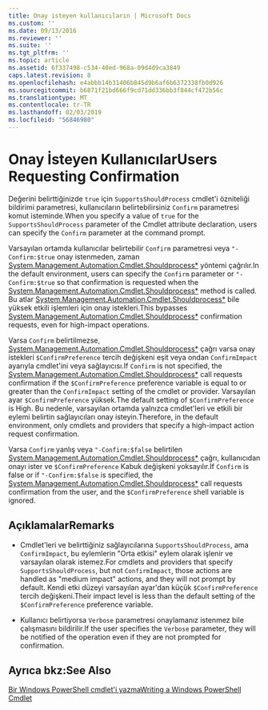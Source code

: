 ```yaml
---
title: Onay isteyen kullanıcıların | Microsoft Docs
ms.custom: ''
ms.date: 09/13/2016
ms.reviewer: ''
ms.suite: ''
ms.tgt_pltfrm: ''
ms.topic: article
ms.assetid: 6f337498-c534-40ed-968a-09d4d9ca3849
caps.latest.revision: 8
ms.openlocfilehash: e4abbb14b31406b845d9b6af6b6372338fb0d926
ms.sourcegitcommit: b6871f21bd666f9cd71dd336bb3f844cf472b56c
ms.translationtype: MT
ms.contentlocale: tr-TR
ms.lasthandoff: 02/03/2019
ms.locfileid: "56846980"
---
```

# <a name="users-requesting-confirmation"></a><span data-ttu-id="4d7b7-102">Onay İsteyen Kullanıcılar</span><span class="sxs-lookup"><span data-stu-id="4d7b7-102">Users Requesting Confirmation</span></span>

<span data-ttu-id="4d7b7-103">Değerini belirttiğinizde `true` için `SupportsShouldProcess` cmdlet'i özniteliği bildirimi parametresi, kullanıcıların belirtebilirsiniz `Confirm` parametresi komut isteminde.</span><span class="sxs-lookup"><span data-stu-id="4d7b7-103">When you specify a value of `true` for the `SupportsShouldProcess` parameter of the Cmdlet attribute declaration, users can specify the `Confirm` parameter at the command prompt.</span></span>

<span data-ttu-id="4d7b7-104">Varsayılan ortamda kullanıcılar belirtebilir `Confirm` parametresi veya `"-Confirm:$true` onay istenmeden, zaman [System.Management.Automation.Cmdlet.Shouldprocess\*](/dotnet/api/System.Management.Automation.Cmdlet.ShouldProcess) yöntemi çağrılır.</span><span class="sxs-lookup"><span data-stu-id="4d7b7-104">In the default environment, users can specify the `Confirm` parameter or `"-Confirm:$true` so that confirmation is requested when the [System.Management.Automation.Cmdlet.Shouldprocess\*](/dotnet/api/System.Management.Automation.Cmdlet.ShouldProcess) method is called.</span></span> <span data-ttu-id="4d7b7-105">Bu atlar [System.Management.Automation.Cmdlet.Shouldprocess\*](/dotnet/api/System.Management.Automation.Cmdlet.ShouldProcess) bile yüksek etkili işlemleri için onay istekleri.</span><span class="sxs-lookup"><span data-stu-id="4d7b7-105">This bypasses [System.Management.Automation.Cmdlet.Shouldprocess\*](/dotnet/api/System.Management.Automation.Cmdlet.ShouldProcess) confirmation requests, even for high-impact operations.</span></span>

<span data-ttu-id="4d7b7-106">Varsa `Confirm` belirtilmezse, [System.Management.Automation.Cmdlet.Shouldprocess\*](/dotnet/api/System.Management.Automation.Cmdlet.ShouldProcess) çağrı varsa onay istekleri `$ConfirmPreference` tercih değişkeni eşit veya ondan `ConfirmImpact` ayarıyla cmdlet'ini veya sağlayıcısı.</span><span class="sxs-lookup"><span data-stu-id="4d7b7-106">If `Confirm` is not specified, the [System.Management.Automation.Cmdlet.Shouldprocess\*](/dotnet/api/System.Management.Automation.Cmdlet.ShouldProcess) call requests confirmation if the `$ConfirmPreference` preference variable is equal to or greater than the `ConfirmImpact` setting of the cmdlet or provider.</span></span> <span data-ttu-id="4d7b7-107">Varsayılan ayar `$ConfirmPreference` yüksek.</span><span class="sxs-lookup"><span data-stu-id="4d7b7-107">The default setting of `$ConfirmPreference` is High.</span></span> <span data-ttu-id="4d7b7-108">Bu nedenle, varsayılan ortamda yalnızca cmdlet'leri ve etkili bir eylemi belirtin sağlayıcıları onay isteyin.</span><span class="sxs-lookup"><span data-stu-id="4d7b7-108">Therefore, in the default environment, only cmdlets and providers that specify a high-impact action request confirmation.</span></span>

<span data-ttu-id="4d7b7-109">Varsa `Confirm` yanlış veya `"-Confirm:$false` belirtilen [System.Management.Automation.Cmdlet.Shouldprocess\*](/dotnet/api/System.Management.Automation.Cmdlet.ShouldProcess) çağrı, kullanıcıdan onayı ister ve `$ConfirmPreference` Kabuk değişkeni yoksayılır.</span><span class="sxs-lookup"><span data-stu-id="4d7b7-109">If `Confirm` is false or if `"-Confirm:$false` is specified, the [System.Management.Automation.Cmdlet.Shouldprocess\*](/dotnet/api/System.Management.Automation.Cmdlet.ShouldProcess) call requests confirmation from the user, and the `$ConfirmPreference` shell variable is ignored.</span></span>

## <a name="remarks"></a><span data-ttu-id="4d7b7-110">Açıklamalar</span><span class="sxs-lookup"><span data-stu-id="4d7b7-110">Remarks</span></span>

- <span data-ttu-id="4d7b7-111">Cmdlet'leri ve belirttiğiniz sağlayıcılarına `SupportsShouldProcess`, ama `ConfirmImpact`, bu eylemlerin "Orta etkisi" eylem olarak işlenir ve varsayılan olarak istemez.</span><span class="sxs-lookup"><span data-stu-id="4d7b7-111">For cmdlets and providers that specify `SupportsShouldProcess`, but not `ConfirmImpact`, those actions are handled as "medium impact" actions, and they will not prompt by default.</span></span> <span data-ttu-id="4d7b7-112">Kendi etki düzeyi varsayılan ayar'dan küçük `$ConfirmPreference` tercih değişkeni.</span><span class="sxs-lookup"><span data-stu-id="4d7b7-112">Their impact level is less than the default setting of the `$ConfirmPreference` preference variable.</span></span>

- <span data-ttu-id="4d7b7-113">Kullanıcı belirtiyorsa `Verbose` parametresi onaylamanız istenmez bile çalışmasını bildirilir.</span><span class="sxs-lookup"><span data-stu-id="4d7b7-113">If the user specifies the `Verbose` parameter, they will be notified of the operation even if they are not prompted for confirmation.</span></span>

## <a name="see-also"></a><span data-ttu-id="4d7b7-114">Ayrıca bkz:</span><span class="sxs-lookup"><span data-stu-id="4d7b7-114">See Also</span></span>

[<span data-ttu-id="4d7b7-115">Bir Windows PowerShell cmdlet'i yazma</span><span class="sxs-lookup"><span data-stu-id="4d7b7-115">Writing a Windows PowerShell Cmdlet</span></span>](./writing-a-windows-powershell-cmdlet.md)
